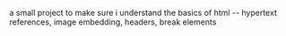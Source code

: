 a small project to make sure i understand the basics of html -- hypertext   
references, image embedding, headers, break elements
